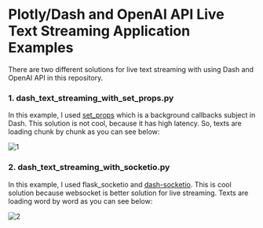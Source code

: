 # Plotly/Dash and OpenAI API Live Text Streaming Application Examples

There are two different solutions for live text streaming with using Dash and OpenAI API in this repository.

### 1. dash_text_streaming_with_set_props.py

In this example, I used [set_props](https://dash.plotly.com/background-callbacks#using-set_props-within-a-callback) which is a background callbacks subject in Dash. This solution is not cool, because it has high latency. So, texts are loading chunk by chunk as you can see below:

![1](https://github.com/ryilkici/plotly-dash-openai-text-streaming/assets/24529498/c851026e-3b4c-4d55-a0ac-e67dc2d4c102)

### 2. dash_text_streaming_with_socketio.py

In this example, I used flask_socketio and [dash-socketio](https://github.com/renaudln/dash_socketio). This is cool solution because websocket is better solution for live streaming. Texts are loading word by word as you can see below:

![2](https://github.com/ryilkici/plotly-dash-openai-text-streaming/assets/24529498/3925fec3-392c-4716-9df2-534329922cf0)

